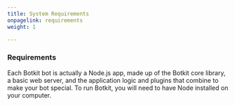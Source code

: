 ```yaml
---
title: System Requirements
onpagelink: requirements
weight: 1

---
```


### **Requirements**

Each Botkit bot is actually a Node.js app, made up of the Botkit core library, a basic web server, and the application logic and plugins that combine to make your bot special. To run Botkit, you will need to have Node installed on your computer.
